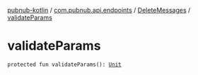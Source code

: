 [pubnub-kotlin](../../index.md) / [com.pubnub.api.endpoints](../index.md) / [DeleteMessages](index.md) / [validateParams](./validate-params.md)

# validateParams

`protected fun validateParams(): `[`Unit`](https://kotlinlang.org/api/latest/jvm/stdlib/kotlin/-unit/index.html)